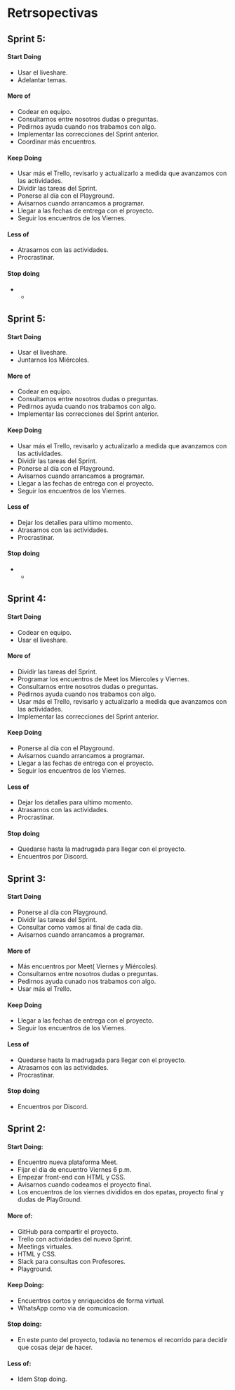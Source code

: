 # Retrsopectivas
## Sprint 5:
#### Start Doing
* Usar el liveshare.
* Adelantar temas.
#### More of
* Codear en equipo.
* Consultarnos entre nosotros dudas o preguntas.
* Pedirnos ayuda cuando nos trabamos con algo.
* Implementar las correcciones del Sprint anterior.
* Coordinar más encuentros.
#### Keep Doing
* Usar más el Trello, revisarlo y actualizarlo a medida que avanzamos con las actividades.
* Dividir las tareas del Sprint.
* Ponerse al día con el Playground.
* Avisarnos cuando arrancamos a programar.
* Llegar a las fechas de entrega con el proyecto.
* Seguir los encuentros de los Viernes.
#### Less of
* Atrasarnos con las actividades.
* Procrastinar.
#### Stop doing
* -

## Sprint 5:
#### Start Doing
* Usar el liveshare.
* Juntarnos los Miércoles.
#### More of
* Codear en equipo.
* Consultarnos entre nosotros dudas o preguntas.
* Pedirnos ayuda cuando nos trabamos con algo.
* Implementar las correcciones del Sprint anterior.
#### Keep Doing
* Usar más el Trello, revisarlo y actualizarlo a medida que avanzamos con las actividades.
* Dividir las tareas del Sprint.
* Ponerse al día con el Playground.
* Avisarnos cuando arrancamos a programar.
* Llegar a las fechas de entrega con el proyecto.
* Seguir los encuentros de los Viernes.
#### Less of
* Dejar los detalles para ultimo momento.
* Atrasarnos con las actividades.
* Procrastinar.
#### Stop doing
* -
## Sprint 4:
#### Start Doing
* Codear en equipo.
* Usar el liveshare.
#### More of
* Dividir las tareas del Sprint.
* Programar los encuentros de Meet los Miercoles y Viernes.
* Consultarnos entre nosotros dudas o preguntas.
* Pedirnos ayuda cuando nos trabamos con algo.
* Usar más el Trello, revisarlo y actualizarlo a medida que avanzamos con las actividades.
* Implementar las correcciones del Sprint anterior.
#### Keep Doing
* Ponerse al día con el Playground.
* Avisarnos cuando arrancamos a programar.
* Llegar a las fechas de entrega con el proyecto.
* Seguir los encuentros de los Viernes.
#### Less of
* Dejar los detalles para ultimo momento.
* Atrasarnos con las actividades.
* Procrastinar.
#### Stop doing
* Quedarse hasta la madrugada para llegar con el proyecto.
* Encuentros por Discord.
## Sprint 3:
#### Start Doing
* Ponerse al día con Playground.
* Dividir las tareas del Sprint.
* Consultar como vamos al final de cada día.
* Avisarnos cuando arrancamos a programar.
#### More of
* Más encuentros por Meet( Viernes y Miércoles).
* Consultarnos entre nosotros dudas o preguntas.
* Pedirnos ayuda cunado nos trabamos con algo.
* Usar más el Trello.
#### Keep Doing
* Llegar a las fechas de entrega con el proyecto.
* Seguir los encuentros de los Viernes.
#### Less of
* Quedarse hasta la madrugada para llegar con el proyecto.
* Atrasarnos con las actividades.
* Procrastinar.
#### Stop doing
* Encuentros por Discord.

## Sprint 2:
#### Start Doing: 
- Encuentro nueva plataforma Meet.
- Fijar el dia de encuentro Viernes 6 p.m.
- Empezar front-end con HTML y CSS.
- Avisarnos cuando codeamos el proyecto final.
- Los encuentros de los viernes divididos en dos epatas, proyecto final y dudas de PlayGround.
#### More of:
- GitHub para compartir el proyecto.
- Trello con actividades del nuevo Sprint.
- Meetings virtuales.
- HTML y CSS.
- Slack para consultas con Profesores.
- Playground.
#### Keep Doing:
- Encuentros cortos y enriquecidos de forma virtual.
- WhatsApp como via de comunicacion.
#### Stop doing:
- En este punto del proyecto, todavia no tenemos el recorrido para decidir que cosas dejar de hacer.
#### Less of:
- Idem Stop doing. 
